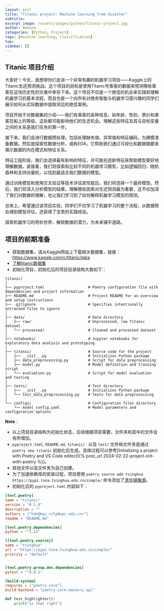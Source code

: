 ```yaml
---
layout: post
title: "Titanic project: Machine learning from disaster"
subtitle:
excerpt_image: /assets/images/python/titanic-project.jpg
author: Hakuna
categories: [Python, Project]
tags: [machine learning, classification]
top: 
sidebar: []
---
```


## Titanic 项目介绍

大家好！今天，我想带你们走进一个非常有趣的机器学习项目——Kaggle上的Titanic生还预测挑战。这个项目的目标是使用Titanic号乘客的数据来预测哪些乘客在这场历史性的灾难中幸存下来。这个项目不仅是一个绝佳的机会来实践和理解机器学习的基本流程，而且也是一个向所有对商务智能与机器学习感兴趣的同学们展示如何从实际数据中提取洞见的绝佳案例。

项目开始于对数据集的介绍——我们有乘客的各种信息，如年龄、性别、票价和乘客在船上的等级，这些都可能影响他们的生还机会。理解这些特征及其与目标变量之间的关系是我们任务的第一步。

接下来，我们会进行数据预处理，包括处理缺失值、异常值和特征编码，为建模准备数据。然后是探索性数据分析，或称EDA，它帮助我们通过可视化和数据摘要来揭示数据的内在模式和特征关系。

特征工程阶段，我们会选择最有影响的特征，并可能创造新特征来帮助模型更好地理解数据。紧接着，我们将探索和比较不同的机器学习模型，比如逻辑回归、随机森林和支持向量机，以找到最适合我们数据的模型。

通过训练模型和使用交叉验证等技术评估其性能后，我们将选择一个最终模型。然后，我们将深入分析模型的结果，理解哪些因素对生还预测最为重要，这不仅加深了我们对数据的理解，也让我们学习到了如何解释机器学习模型的预测。

总体上，希望通过该项目实验，同学们不仅学习了机器学习的整个流程，从数据预处理到模型评估，还获得了宝贵的实践经验。

探索机器学习的奇妙世界，解锁数据的潜力，为未来铺平道路。

## 项目的前期准备

- 获取数据集，请从Kaggle网站上下载相关数据集，链接：<https://www.kaggle.com/c/titanic/data>
- [了解titanic数据集](https://www.kaggle.com/c/titanic/data)
- 初始化项目，初始化后的项目目录结构大致如下：
```plaintext
titanic/
│
├── pyproject.toml                    # Poetry configuration file with dependencies and project information
├── README.md                         # Project README for an overview and setup instructions
├── .gitignore                        # Specifies intentionally untracked files to ignore
│
├── data/                             # Data directory
│   ├── raw/                          # Unprocessed, raw Titanic dataset
│   └── processed/                    # Cleaned and processed dataset
│
├── notebooks/                        # Jupyter notebooks for exploratory data analysis and prototyping
│
├── titanic/                          # Source code for the project
│   ├── __init__.py                   # Initializes Python package
│   ├── data_preprocessing.py         # Script for data preprocessing
│   ├── model.py                      # Model definition and training script
│   └── evaluation.py                 # Script for model evaluation and testing
│
├── tests/                            # Test directory
│   ├── __init__.py                   # Initializes Python package
│   └── test_data_preprocessing.py    # Tests for data preprocessing
│
└── configs/                          # Configuration files directory
    └── model_config.yaml             # Model parameters and configuration options
```

**Note**：

- 以上项目目录结构为初始化状态，后续根据项目需要，文件夹和其中的文件会有所增加。
- `pyproject.toml`, `README.md`, `titanic/ ` 以及 `test/` 文件和文件夹是通过 `poetry new titanic` 初始化后生成，具体过程可以参考[Initializing a project with Poetry and VS Code editor]({% post_url 2024-02-22-project-init-with-poetry %})。
- 其他文件以及文件夹为自己创建。
- 为了加速依赖库的安装过程，项目使用 `poetry source add tsinghua https://pypi.tuna.tsinghua.edu.cn/simple/` 命令添加了[清华镜像源](https://mirrors.tuna.tsinghua.edu.cn/help/pypi/)。
- 初始化后的 `pyproject.toml` 内容如下：

```toml
[tool.poetry]
name = "titanic"
version = "0.1.0"
description = ""
authors = ["hak@mac <zlp@upc.edu.cn>"]
readme = "README.md"

[tool.poetry.dependencies]
python = "^3.12"

[[tool.poetry.source]]
name = "tsinghua"
url = "https://pypi.tuna.tsinghua.edu.cn/simple/"
priority = "default"


[tool.poetry.group.dev.dependencies]
pytest = "^8.0.1"

[build-system]
requires = ["poetry-core"]
build-backend = "poetry.core.masonry.api"
```


```python
def test_highlighter():
    print("is that right")
```
